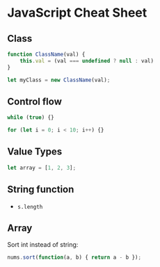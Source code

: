 # JavaScript Cheat Sheet

## Class

```javascript
function ClassName(val) {
    this.val = (val === undefined ? null : val)
}

let myClass = new ClassName(val);
```

## Control flow

```javascript
while (true) {}

for (let i = 0; i < 10; i++) {}

```

## Value Types

```javascript
let array = [1, 2, 3];

```

## String function

- `s.length`

## Array

Sort int instead of string:

```javascript
nums.sort(function(a, b) { return a - b });
```
